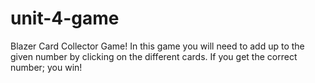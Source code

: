 # unit-4-game
Blazer Card Collector Game!
In this game you will need to add up to the given number by clicking on the different cards.
If you get the correct number; you win!
